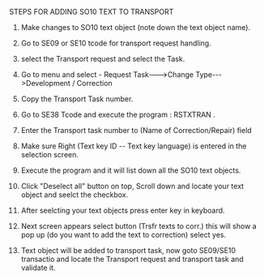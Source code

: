 STEPS FOR ADDING SO10 TEXT TO TRANSPORT

1. Make changes to SO10 text object (note down the text object name). 
2. Go to SE09 or SE10 tcode for transport request handling.
3. select the Transport request and select the Task. 
4. Go to menu and select - Request Task--->Change Type--->Development / Correction
5. Copy the Transport Task number.
6. Go to SE38 Tcode and execute the program : RSTXTRAN .
7. Enter the Transport task number to (Name of Correction/Repair) field
8. Make sure Right (Text key ID -- Text key language) is entered in the selection screen.
9. Execute the program and it will list down all the SO10 text objects. 
10. Click "Deselect all" button on top, Scroll down and locate your text object and seelct the checkbox.
11. After seelcting your text objects press enter key in keyboard.
12. Next screen appears select button (Trsfr texts to corr.) this will show a pop up (do you want to add the text to correction) select yes.

13. Text object will be added to transport task, now goto SE09/SE10 transactio and locate the Transport request and transport task and validate it. 
